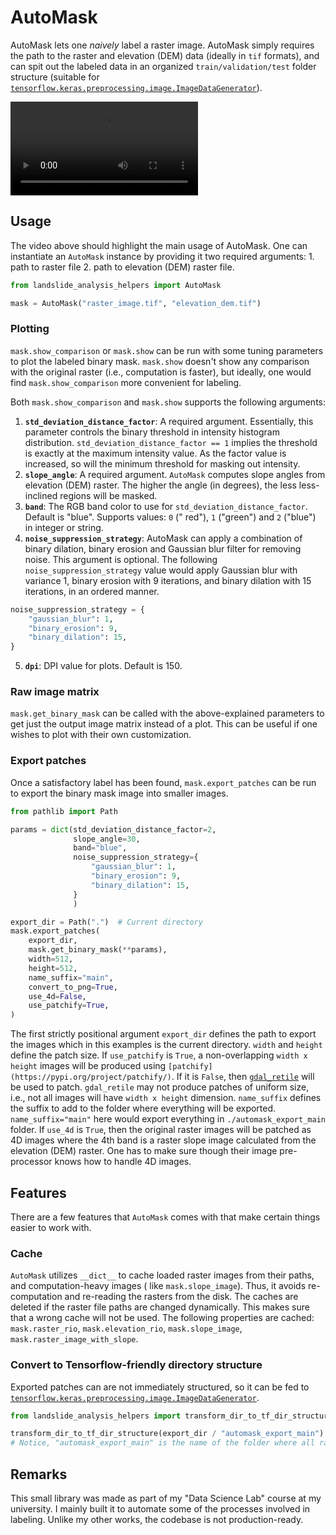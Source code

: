 # AutoMask

AutoMask lets one _naively_ label a raster image. AutoMask simply requires the
path to the raster and elevation (DEM) data (ideally in `tif` formats), and can spit out the labeled data in an
organized `train/validation/test` folder structure (suitable
for [`tensorflow.keras.preprocessing.image.ImageDataGenerator`](https://www.tensorflow.org/api_docs/python/tf/keras/preprocessing/image/ImageDataGenerator#flow_from_directory)).

<video src='assets/automask_labeling_1080p.mp4'></video>

## Usage

The video above should highlight the main usage of AutoMask. One can instantiate an `AutoMask` instance by providing it
two required arguments: 1. path to raster file 2. path to elevation (DEM) raster file.

```python
from landslide_analysis_helpers import AutoMask

mask = AutoMask("raster_image.tif", "elevation_dem.tif")
```

### Plotting

`mask.show_comparison` or `mask.show` can be run with some tuning parameters to plot the labeled binary
mask. `mask.show` doesn't show any comparison with the original raster (i.e., computation is faster), but ideally, one
would find `mask.show_comparison` more convenient for labeling.

Both `mask.show_comparison` and `mask.show` supports the following arguments:

1. **`std_deviation_distance_factor`**: A required argument. Essentially, this parameter controls the binary threshold
   in intensity histogram distribution. `std_deviation_distance_factor == 1` implies the threshold is exactly at the
   maximum intensity value. As the factor value is increased, so will the minimum threshold for masking out intensity.
2. **`slope_angle`**: A required argument. `AutoMask` computes slope angles from elevation (DEM) raster. The higher the
   angle (in degrees), the less less-inclined regions will be masked.
3. **`band`**: The RGB band color to use for `std_deviation_distance_factor`. Default is "blue". Supports values: `0` ("
   red"),
   `1` ("green") and `2` ("blue") in integer or string.
4. **`noise_suppression_strategy`**: AutoMask can apply a combination of binary dilation, binary erosion and Gaussian
   blur filter for removing noise. This argument is optional. The following `noise_suppression_strategy` value would
   apply Gaussian blur with variance
   1, binary erosion with 9 iterations, and binary dilation with 15 iterations, in an ordered manner.

```python
noise_suppression_strategy = {
    "gaussian_blur": 1,
    "binary_erosion": 9,
    "binary_dilation": 15,
}
```

5. **`dpi`**: DPI value for plots. Default is 150.

### Raw image matrix

`mask.get_binary_mask` can be called with the above-explained parameters to get just the output image matrix instead of
a plot. This can be useful if one wishes to plot with their own customization.

### Export patches

Once a satisfactory label has been found, `mask.export_patches` can be run to export the binary mask image into smaller
images.

```python
from pathlib import Path

params = dict(std_deviation_distance_factor=2,
              slope_angle=30,
              band="blue",
              noise_suppression_strategy={
                  "gaussian_blur": 1,
                  "binary_erosion": 9,
                  "binary_dilation": 15,
              }
              )

export_dir = Path(".")  # Current directory
mask.export_patches(
    export_dir,
    mask.get_binary_mask(**params),
    width=512,
    height=512,
    name_suffix="main",
    convert_to_png=True,
    use_4d=False,
    use_patchify=True,
)
```

The first strictly positional argument `export_dir` defines the path to export the images which in this examples is the
current directory. `width` and `height` define the patch size. If `use_patchify` is `True`, a
non-overlapping `width x height` images will be produced using `[patchify](https://pypi.org/project/patchify/)`. If it
is `False`, then [`gdal_retile`](https://gdal.org/programs/gdal_retile.html) will be used to patch. `gdal_retile` may
not produce patches of uniform size, i.e., not all images will have `width x height` dimension. `name_suffix` defines
the suffix to add to the folder where everything will be exported. `name_suffix="main"` here would export everything
in `./automask_export_main` folder. If `use_4d` is `True`, then the original raster images will be patched as 4D
images where the 4th band is a raster slope image calculated from the elevation (DEM) raster. One has to make sure
though their image pre-processor knows how to handle 4D images.

## Features

There are a few features that `AutoMask` comes with that make certain things easier to work with.

### Cache

`AutoMask` utilizes `__dict__` to cache loaded raster images from their paths, and computation-heavy images (
like `mask.slope_image`). Thus, it avoids re-computation and re-reading the rasters
from the disk. The caches are deleted if the raster file paths are changed dynamically. This makes sure that a wrong
cache will not be used. The following properties are
cached: `mask.raster_rio`, `mask.elevation_rio`, `mask.slope_image`, `mask.raster_image_with_slope`.

### Convert to Tensorflow-friendly directory structure

Exported patches can are not immediately structured, so it can be fed
to [`tensorflow.keras.preprocessing.image.ImageDataGenerator`](https://www.tensorflow.org/api_docs/python/tf/keras/preprocessing/image/ImageDataGenerator#flow_from_directory).

```python
from landslide_analysis_helpers import transform_dir_to_tf_dir_structure

transform_dir_to_tf_dir_structure(export_dir / "automask_export_main")
# Notice, "automask_export_main" is the name of the folder where all raster image patches have been exported before.

```

## Remarks

This small library was made as part of my "Data Science Lab" course at my university. I mainly built it to automate some
of the processes involved in labeling. Unlike my other works, the codebase is not production-ready.
